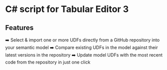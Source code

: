 # C# script for Tabular Editor 3

## Features

➡️ Select & import one or more UDFs directly from a GitHub repository into your semantic model
➡️ Compare existing UDFs in the model against their latest versions in the repository
➡️ Update model UDFs with the most recent code from the repository in just one click
